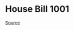 # House Bill 1001

[Source](http://lawfilesext.leg.wa.gov/biennium/2023-24/Pdf/Bills/House%20Bills/1001.pdf)